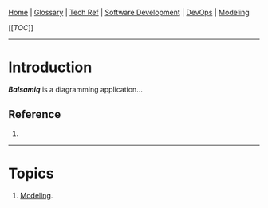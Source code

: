 [Home](/Slalom-LLC/Slalom-Consulting) | [Glossary](/Glossary) | [Tech Ref](/Tech-Ref) | [Software Development](/Tech-Ref/Software-Development) | [DevOps](/Tech-Ref/Software-Development/DevOps-\(Development-and-IT-Operations\)) | [Modeling](/Tech-Ref/Software-Development/Modeling)

[[_TOC_]]

---
# Introduction
***Balsamiq***  is a diagramming application...

## Reference
1. 

---
# Topics
1. [Modeling](/Slalom-LLC/Slalom-Consulting/Modeling-\(Slalom\)).
